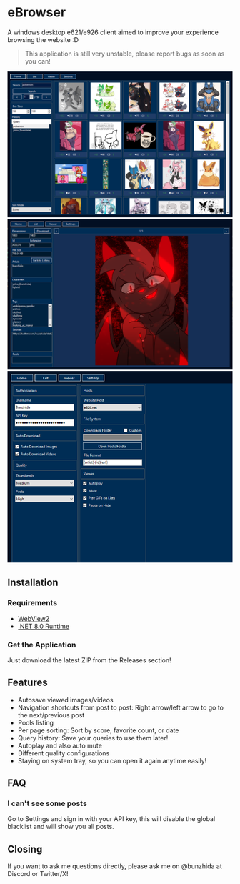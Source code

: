 # eBrowser
 A windows desktop e621/e926 client aimed to improve your experience browsing the website :D

 > This application is still very unstable, please report bugs as soon as you can!

 ![Listing Preview](images/listing.png)
 ![Viewer Preview](images/viewer.png)
 ![Settings Preview](images/settings.png)

## Installation
### Requirements
- [WebView2](https://developer.microsoft.com/en-us/microsoft-edge/webview2#download)
- [.NET 8.0 Runtime](https://dotnet.microsoft.com/id-id/download/dotnet/thank-you/runtime-8.0.12-windows-x64-installer)
### Get the Application
Just download the latest ZIP from the Releases section!

## Features
- Autosave viewed images/videos
- Navigation shortcuts from post to post: Right arrow/left arrow to go to the next/previous post
- Pools listing
- Per page sorting: Sort by score, favorite count, or date
- Query history: Save your queries to use them later!
- Autoplay and also auto mute
- Different quality configurations
- Staying on system tray, so you can open it again anytime easily!

## FAQ
### I can't see some posts
Go to Settings and sign in with your API key, this will disable the global blacklist and will show you all posts.

## Closing
If you want to ask me questions directly, please ask me on @bunzhida at Discord or Twitter/X!